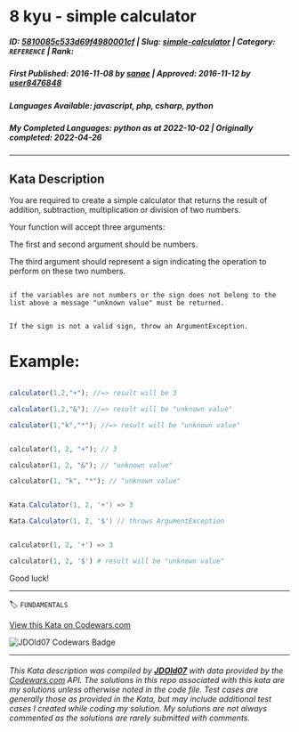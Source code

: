 # 8 kyu - simple calculator 

##### **ID**: [5810085c533d69f4980001cf](https://www.codewars.com/kata/5810085c533d69f4980001cf) | **Slug**: [simple-calculator](https://www.codewars.com/kata/5810085c533d69f4980001cf) | **Category**: `REFERENCE` | **Rank**: <span style="color:white">8 kyu</span>

##### **First Published**: 2016-11-08 ***by*** [sanae](https://www.codewars.com/users/sanae) | **Approved**: 2016-11-12 ***by*** [user8476848](https://www.codewars.com/users/user8476848)

##### **Languages Available**: javascript, php, csharp, python

##### **My Completed Languages**: python ***as at*** 2022-10-02 | **Originally completed**: 2022-04-26

---

## Kata Description


You are required to create a simple calculator that returns the result of addition, subtraction, multiplication or division of two numbers.



Your function will accept three arguments:<br>

The first and second argument should be numbers.<br>

The third argument should represent a sign indicating the operation to perform on these two numbers.

```if-not:csharp

if the variables are not numbers or the sign does not belong to the list above a message "unknown value" must be returned.

```

```if:csharp

If the sign is not a valid sign, throw an ArgumentException.

```



# Example:



```javascript

calculator(1,2,"+"); //=> result will be 3

calculator(1,2,"&"); //=> result will be "unknown value"

calculator(1,"k","*"); //=> result will be "unknown value"

```

```php

calculator(1, 2, "+"); // 3

calculator(1, 2, "&"); // "unknown value"

calculator(1, "k", "*"); // "unknown value"

```

```csharp

Kata.Calculator(1, 2, '+') => 3

Kata.Calculator(1, 2, '$') // throws ArgumentException

```

```python

calculator(1, 2, '+') => 3

calculator(1, 2, '$') # result will be "unknown value"

```



Good luck!

---


🏷 `FUNDAMENTALS`


[View this Kata on Codewars.com](https://www.codewars.com/kata/5810085c533d69f4980001cf)

![](https://www.codewars.com/users/jdold07/badges/large "JDOld07 Codewars Badge")

---

###### *This Kata description was compiled by [**JDOld07**](https://tpstech.dev) with data provided by the [Codewars.com](https://www.codewars.com) API.  The solutions in this repo associated with this kata are my solutions unless otherwise noted in the code file.  Test cases are generally those as provided in the Kata, but may include additional test cases I created while coding my solution.  My solutions are not always commented as the solutions are rarely submitted with comments.*
